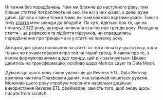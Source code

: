 Ні тижня без передбачень. Чим ми ближче до наступного року, тим більше статтей потрапляють на око. Не всі з них цікаві, а деякі дуже дивні. Ділюсь з вами тільки тими, які сам вважаю вартими уваги. Такого типу [стаття](https://towardsdatascience.com/what-i-got-wrong-looking-back-at-my-2022-predictions-for-the-modern-data-stack-f18a2b94f9f6) мені завжди до вподоби. По суті, йдеться про те, що на початку 2022 року, авторка написала статтю про тренди року. Наведена стаття - це рефлексія та підбиття підсумків, чи справдились передбачення про тренди чи ні у статті на початку року. 

Авторка дає цікаві посилання на статті та твіти початку цього року, коли тільки-но почали говорити про той чи інший тренд. А також про те, з якими формулюваннями щодо тренду, цей рік закінчується. Цікаво дивитись на трансформацію, особиво щодо Metrics Layer та Data Mesh.

Думаю що цього року гляну уважніше до Reverse ETL. Data Serving важлива частина Платформи даних, яка зазвичай пишеться руками. Можливо цього року спробую порівняти наскільки доцільно використання Reverse ETL фреймворк, замість того, щоб знову щось писати from scratch. 